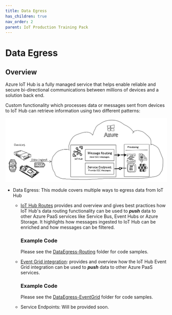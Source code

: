 ```yaml
---
title: Data Egress
has_children: true
nav_order: 2
parent: IoT Production Training Pack
---
```


# Data Egress

## Overview

Azure IoT Hub is a fully managed service that helps enable reliable and secure bi-directional communications between millions of devices and a solution back end.

Custom functionality which processes data or messages sent from devices to IoT Hub can retrieve information using two different patterns:

![DataEgressOverview](img/DataEgressOverview.png)  

* Data Egress: This module covers multiple ways to egress data from IoT Hub
  * [IoT Hub Routes](routing.md) provides and overview and gives best practices how IoT Hub's data routing functionality can be used to ***push*** data to other Azure PaaS services like Service Bus, Event Hubs or Azure Storage. It highlights how messages ingested to IoT Hub can be enriched and how messages can be filtered.

    ### Example Code
    
    Please see the [DataEgress-Routing](https://github.com/Azure/IoTTrainingPack/tree/main/modules/DataEgress-101-Routing) folder for code samples.

  * [Event Grid integration](eventgrid.md): provides and overview how the IoT Hub Event Grid integration can be used to ***push*** data to other Azure PaaS services.
    ### Example Code
    
    Please see the [DataEgress-EventGrid](https://github.com/Azure/IoTTrainingPack/tree/main/modules/DataEgress-101-EventGrid) folder for code samples.


  * Service Endpoints: Will be provided soon.

